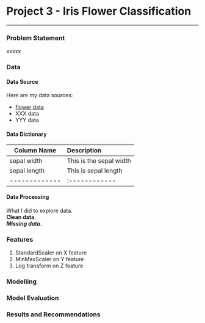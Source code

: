 # Project 3 - Iris Flower Classification

---

### Problem Statement

xxxxx

### Data 

#### Data Source
Here are my data sources:
* [flower data](https://www.bbc.co.uk)
* XXX data
* YYY data

#### Data Dictionary
| Column Name | Description |
|-------------|:------------|
| sepal width | This is the sepal width |
| sepal length | This is sepal length |
|-------------|:------------|


#### Data Processing

What I did to explore data.  
**Clean data**. <br>
***Missing data***.

### Features
1. StandardScaler on X feature
2. MinMaxScaler on Y feature
3. Log transform on Z feature

### Modelling

### Model Evaluation

### Results and Recommendations
